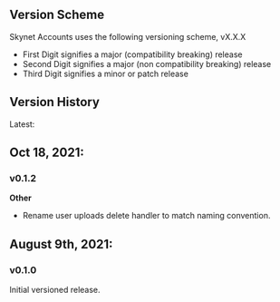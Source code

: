 Version Scheme
--------------
Skynet Accounts uses the following versioning scheme, vX.X.X
 - First Digit signifies a major (compatibility breaking) release
 - Second Digit signifies a major (non compatibility breaking) release
 - Third Digit signifies a minor or patch release

Version History
---------------

Latest:

## Oct 18, 2021:
### v0.1.2
**Other**
- Rename user uploads delete handler to match naming convention.

## August 9th, 2021:
### v0.1.0 
Initial versioned release.
